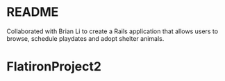 # README

Collaborated with Brian Li to create a Rails application that allows users to browse, schedule playdates and adopt shelter animals.
# FlatironProject2
